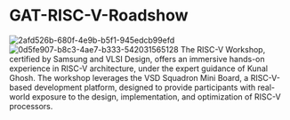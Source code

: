 # GAT-RISC-V-Roadshow
![2afd526b-680f-4e9b-b5f1-945edcb99efd](https://github.com/user-attachments/assets/af18eb04-3112-42ef-b235-0509c9e5a4d5)
![0d5fe907-b8c3-4ae7-b333-542031565128](https://github.com/user-attachments/assets/42888de2-7360-434e-aa9c-b3c4eb358d45)
The RISC-V Workshop, certified by Samsung and VLSI Design, offers an immersive hands-on experience in RISC-V architecture, under the expert guidance of Kunal Ghosh. The workshop leverages the VSD Squadron Mini Board, a RISC-V-based development platform, designed to provide participants with real-world exposure to the design, implementation, and optimization of RISC-V processors.
